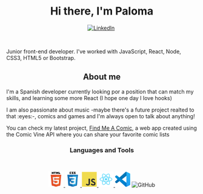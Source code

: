 <p>
  <h1 align="center">Hi there, I'm Paloma</h1>
</p>

<p align="center">
<a href="https://www.linkedin.com/in/paloma-borro-santos-697301b2"><img src="https://img.shields.io/badge/linkedin-%230077B5.svg?&style=for-the-badge&logo=linkedin&logoColor=white" alt="LinkedIn" /></a>&nbsp;
</p>
<br />

<p>Junior front-end developer. I've worked with JavaScript, React, Node, CSS3, HTML5 or Bootstrap.</p>

<p>
  <h2 align="center">About me</h2>
</p>

<p>I'm a Spanish developer currently looking por a position that can match my skills, and learning some more React (I hope one day I love hooks)</p>
<p>I am also passionate about music -maybe there's a future project realted to that :eyes:-, comics and games and I'm always open to talk about anything!</p>
<p>You can check my latest project, <a href="https://find-me-a-comic.herokuapp.com/">Find Me A Comic</a>, a web app created using the Comic Vine API where you can share your favorite comic lists</p>

<p>
  <h3 align="center"> Languages and Tools</h3>
</p>
<br />
  <p align="center">
  <a href="https://www.w3.org/html/" target="_blank"> <img src="https://raw.githubusercontent.com/devicons/devicon/master/icons/html5/html5-original-wordmark.svg" alt="html5" width="40" height="40"/> </a>
  <a href="https://www.w3schools.com/css/" target="_blank"> <img src="https://raw.githubusercontent.com/devicons/devicon/master/icons/css3/css3-original-wordmark.svg" alt="css3" width="40" height="40"/> </a>
  <a href="https://developer.mozilla.org/en-US/docs/Web/JavaScript" target="_blank"> <img src="https://raw.githubusercontent.com/devicons/devicon/master/icons/javascript/javascript-original.svg" alt="javascript" width="40" height="40"/> </a>
  <a href="https://reactjs.org/" target="_blank"> <img src="https://raw.githubusercontent.com/github/explore/80688e429a7d4ef2fca1e82350fe8e3517d3494d/topics/react/react.png" alt="react" width="40" height="40"/> </a>
  <img alt="Visual Studio Code" width="40px" src="https://raw.githubusercontent.com/github/explore/80688e429a7d4ef2fca1e82350fe8e3517d3494d/topics/visual-studio-code/visual-studio-code.png" />
  <img alt="GitHub" width="40px" src="https://github.com/YuriDevAT/YuriDevAT/blob/main/github_.png" />
</p>
